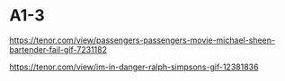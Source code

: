 # A1-3
https://tenor.com/view/passengers-passengers-movie-michael-sheen-bartender-fail-gif-7231182

https://tenor.com/view/im-in-danger-ralph-simpsons-gif-12381836